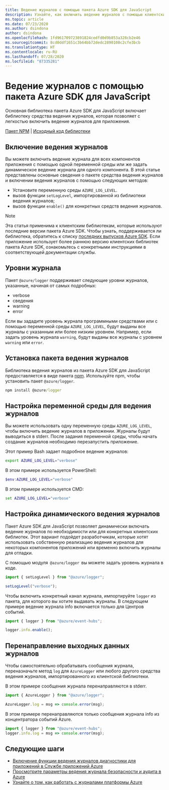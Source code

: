 ```yaml
---
title: Ведение журналов с помощью пакета Azure SDK для JavaScript
description: Узнайте, как включить ведение журналов с помощью клиентских библиотек пакета Azure SDK для JavaScript.
ms.topic: article
ms.date: 07/23/2020
ms.author: dsindona
author: dsindona
ms.openlocfilehash: 1fd961709723891824cedfd0d9b853a328cb2e46
ms.sourcegitcommit: 8cd0ddf1651c3b64bb72dedc2890108c2cfe3bcb
ms.translationtype: HT
ms.contentlocale: ru-RU
ms.lasthandoff: 07/28/2020
ms.locfileid: "87335281"
---
```

# <a name="logging-with-the-azure-sdk-for-javascript"></a>Ведение журналов с помощью пакета Azure SDK для JavaScript

Основная библиотека пакета Azure SDK для JavaScript включает библиотеку средства ведения журналов, которая позволяет с легкостью включить ведение журналов для приложения. 

[Пакет NPM](https://www.npmjs.com/package/@azure/logger) | [Исходный код библиотеки](https://github.com/Azure/azure-sdk-for-js/tree/master/sdk/core/logger)

## <a name="enable-logging"></a>Включение ведения журналов

Вы можете включить ведение журнала для всех компонентов приложения с помощью одной переменной среды или же задать динамическое ведение журнала для одного компонента. В этой статье представлены основные сведения о пакете средства ведения журналов и включении ведения журналов с помощью следующих методов:

- Установите переменную среды `AZURE_LOG_LEVEL`.
- вызов функции `setLogLevel`, импортированной из библиотеки ведения журналов;
- вызов функции `enable()` для конкретных средств ведения журналов.

> [!NOTE]
> Эта статья применима к клиентским библиотекам, которые используют последние версии пакета Azure SDK. Чтобы узнать, поддерживается ли библиотека, обратитесь к списку [последних выпусков Azure SDK](https://azure.github.io/azure-sdk/releases/latest/index.html#javascript). Если приложение использует более раннюю версию клиентских библиотек пакета Azure SDK, ознакомьтесь с конкретными инструкциями в соответствующей документации службы.

## <a name="log-levels"></a>Уровни журнала

Пакет `@azure/logger` поддерживает следующие уровни журналов, указанные, начиная от самых подробных:

- verbose
- сведения
- warning
- error

Если вы зададите уровень журнала программными средствами или с помощью переменной среды `AZURE_LOG_LEVEL`, будут выданы все журналы с указанным или более низким уровнем. Например, если задать уровень журнала `warning`, будут выданы все журналы с уровнем `warning` или `error`.

## <a name="install-the-logger-package"></a>Установка пакета ведения журналов

Библиотека ведения журналов из пакета Azure SDK для JavaScript предоставляется в виде пакета [npm](https://www.npmjs.com/). Используйте npm, чтобы установить пакет `@azure/logger`.

```cmd
npm install @azure/logger
```

## <a name="set-the-logging-environment-variable"></a>Настройка переменной среды для ведения журналов

Вы можете использовать одну переменную среды `AZURE_LOG_LEVEL`, чтобы включить ведение журналов в приложении. Журналы будут выводиться в stderr. После задания переменной среды, чтобы начать создание журналов необходимо перезапустить приложение.

Этот пример Bash задает подробное ведение журналов:

```bash
export AZURE_LOG_LEVEL="verbose"
```

В этом примере используется PowerShell:

```powershell
$env:AZURE_LOG_LEVEL="verbose"
```

В этом примере используется CMD:

```cmd
set AZURE_LOG_LEVEL="verbose"
```

## <a name="configure-dynamic-logging"></a>Настройка динамического ведения журналов

Пакет Azure SDK для JavaScript позволяет динамически включать ведение журналов по необходимости или для конкретных клиентских библиотек. Этот вариант подойдет разработчикам, которые хотят использовать собственную реализацию ведения журналов для некоторых компонентов приложений или временно включить журналы для отладки.

С помощью модуля  `@azure/logger`  вы можете задать уровень журнала в коде.

```js
import { setLogLevel } from "@azure/logger";

setLogLevel("verbose");
```

Чтобы включить конкретный канал журнала, импортируйте `logger` из пакета, для которого вы хотите выдавать журналы. В следующем примере ведение журнала info включается только для Центров событий.

```js
import { logger } from "@azure/event-hubs";

logger.info.enable();
```

## <a name="redirect-log-output"></a>Перенаправление выходных данных журналов

Чтобы самостоятельно обрабатывать сообщения журнала, переназначьте метод `log` для `AzureLogger` или любого другого средства ведения журналов, импортированного из клиентской библиотеки.

В этом примере сообщения журнала перенаправляются в stderr.

```js
import { AzureLogger } from "@azure/logger";

AzureLogger.log = msg => console.error(msg);
```

В этом примере перенаправляются только сообщения журнала info из концентратора событий Azure.

```js
import { logger } from "@azure/event-hubs";
logger.info.log = msg => console.error(msg);
```

## <a name="next-steps"></a>Следующие шаги

- [Включение функции ведения журналов диагностики для приложений в Службе приложений Azure](/azure/app-service/troubleshoot-diagnostic-logs)
- [Просмотрите параметры ведения журнала безопасности и аудита в Azure](/azure/security/fundamentals/log-audit)
- [Узнайте о том, как работать с журналами платформы Azure](/azure/azure-monitor/platform/platform-logs-overview)